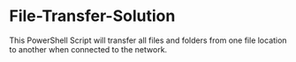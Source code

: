# File-Transfer-Solution
This PowerShell Script will transfer all files and folders from one file location to another when connected to the network.


 



